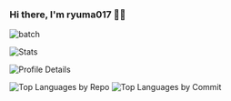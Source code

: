 ### Hi there, I'm ryuma017 👋🏻  

<p>
  <img alt="batch" src="https://komarev.com/ghpvc/?username=ryuma017&color=blue&style=plastic" />
</p>

<p>
  <img alt="Stats" src="https://github-profile-summary-cards.vercel.app/api/cards/stats?username=ryuma017&theme=github" />
</p>

<p>
  <img alt="Profile Details" src="https://github-profile-summary-cards.vercel.app/api/cards/profile-details?username=ryuma017&theme=github" />
 </p>

<p> 
  <img alt="Top Languages by Repo" src="https://github-profile-summary-cards.vercel.app/api/cards/repos-per-language?username=ryuma017&theme=github" />
  <img alt="Top Languages by Commit" src="https://github-profile-summary-cards.vercel.app/api/cards/most-commit-language?username=ryuma017&theme=github" />
</p>
